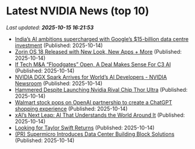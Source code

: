 # Latest NVIDIA News (top 10)
_Last updated: **2025-10-15 16:21:53**_

- [India’s AI ambitions supercharged with Google’s $15-billion data centre investment](https://www.livemint.com/companies/ai-ambitions-google-15-billion-data-centre-microsoft-investment-meta-adani-reliance-l-t-big-tech-renewable-energy-11760451512639.html) (Published: 2025-10-14)
- [Zorin OS 18 Released with New Look, New Apps + More](https://www.omgubuntu.co.uk/2025/10/zorin-os-18-released-with-new-look-new-apps-more) (Published: 2025-10-14)
- [If Tech M&A “Floodgates” Open, A Deal Makes Sense For C3 AI](https://www.forbes.com/sites/rscottraynovich/2025/10/14/if-tech-ma-floodgates-open-a-deal-makes-sense-for-c3-ai/) (Published: 2025-10-14)
- [NVIDIA DGX Spark Arrives for World’s AI Developers - NVIDIA Newsroom](https://slashdot.org/firehose.pl?op=view&amp;id=179780962) (Published: 2025-10-14)
- [Hammered Despite Launching Nvidia Rival Chip Thor Ultra](https://biztoc.com/x/7e97fd49157645df) (Published: 2025-10-14)
- [Walmart stock pops on OpenAI partnership to create a ChatGPT shopping experience](https://finance.yahoo.com/news/walmart-stock-pops-on-openai-partnership-to-create-a-chatgpt-shopping-experience-160427665.html) (Published: 2025-10-14)
- [xAI’s Next Leap: AI That Understands the World Around It](https://techreport.com/news/elon-musk-xai-world-models-ai/) (Published: 2025-10-14)
- [Looking for Taylor Swift Returns](https://dailyreckoning.com/looking-for-taylor-swift-returns/) (Published: 2025-10-14)
- [(PR) Supermicro Introduces Data Center Building Block Solutions](https://www.techpowerup.com/341891/supermicro-introduces-data-center-building-block-solutions) (Published: 2025-10-14)
